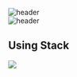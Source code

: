 ![header](https://capsule-render.vercel.app/api?type=waving&color=random&height=150&section=header&text=갓생%20일기&fontSize=70)<br>
![header](https://capsule-render.vercel.app/api?type=waving&color=random&height=150&section=footer&text=GodLife%20Diary&fontSize=70)

## Using Stack
<img src="https://img.shields.io/badge/html5-E34F26?style=for-the-badge&logo=html5&logoColor=white">